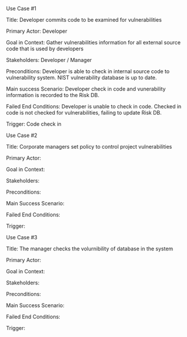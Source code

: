 Use Case #1

Title: Developer commits code to be examined for vulnerabilities

Primary Actor: Developer

Goal in Context: Gather vulnerabilities information for all external source code that is used by developers

Stakeholders: Developer / Manager

Preconditions: Developer is able to check in internal source code to vulnerability system. NIST vulnerability database is up to date.

Main success Scenario: Developer check in code and vunerability information is recorded to the Risk DB.

Failed End Conditions: Developer is unable to check in code. Checked in code is not checked for vulnerabilities, failing to update Risk DB.

Trigger: Code check in


Use Case #2

Title: Corporate managers set policy to control project vulnerabilities 

Primary Actor:

Goal in Context:

Stakeholders:

Preconditions:

Main Success Scenario:

Failed End Conditions:

Trigger:


Use Case #3

Title: The manager checks the volurnibility of database in the system

Primary Actor:

Goal in Context:

Stakeholders:

Preconditions:

Main Success Scenario:

Failed End Conditions:

Trigger:
